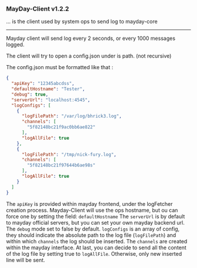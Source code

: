 ### MayDay-Client v1.2.2

... is the client used by system ops to send log to mayday-core

-----

Mayday client will send log every 2 seconds, or every 1000 messages logged.

The client will try to open a config.json under is path. (not recursive)

The config.json must be formatted like that :

```json
{
  "apiKey": "12345abcdss",
  "defaultHostname": "Tester",
  "debug": true,
  "serverUrl": "localhost:4545",
  "logConfigs": [
    {
      "logFilePath": "/var/log/bhrick3.log",
      "channels": [
        "5f82148bc21f9ac0bb6ae822"
      ],
      "logAllFile": true
    },
    {
      "logFilePath": "/tmp/nick-fury.log",
      "channels": [
        "5f82148bc21f97644b6ae98s"
      ],
      "logAllFile": true
    }
  ]
}

```

The `apiKey` is provided within mayday frontend, under the logFetcher creation process. Mayday-Client will use the ops
hostname, but ou can force one by setting the field: `defaultHostname`
The `serverUrl` is by default to mayday official servers, but you can set your own mayday backend url. The `debug` mode
set to false by default.
`logConfigs` is an array of config, they should indicate the absolute path to the log file (`logFilePath`) and within
which
`channels` the log should be inserted. The `channels` are created within the mayday interface. At last, you can decide
to send all the content of the log file by setting true to `logAllFile`. Otherwise, only new inserted line will be sent.
